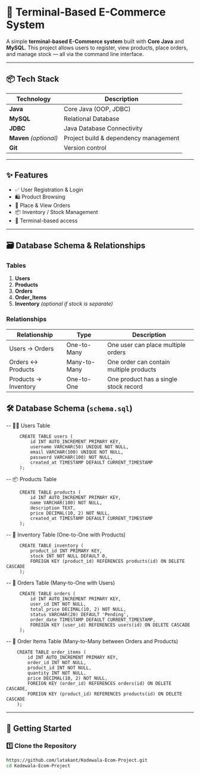 # 🛒 Terminal-Based E-Commerce System

A simple **terminal-based E-Commerce system** built with **Core Java** and **MySQL**. This project allows users to register, view products, place orders, and manage stock — all via the command line interface.

---

## 📦 Tech Stack

| Technology     | Description                        |
|----------------|------------------------------------|
| **Java**       | Core Java (OOP, JDBC)              |
| **MySQL**      | Relational Database                |
| **JDBC**       | Java Database Connectivity         |
| **Maven** *(optional)* | Project build & dependency management |
| **Git**        | Version control                    |

---

## ✨ Features

- ✅ User Registration & Login  
- 🛍️ Product Browsing  
- 🧾 Place & View Orders  
- 📦 Inventory / Stock Management  
- 🔐 Terminal-based access  

---

## 🗃️ Database Schema & Relationships

### Tables

1. **Users**
2. **Products**
3. **Orders**
4. **Order_Items**
5. **Inventory** *(optional if stock is separate)*

### Relationships

| Relationship        | Type         | Description                                |
|---------------------|--------------|--------------------------------------------|
| Users → Orders      | One-to-Many  | One user can place multiple orders         |
| Orders ↔ Products   | Many-to-Many | One order can contain multiple products    |
| Products → Inventory| One-to-One   | One product has a single stock record      |

## 🛠️ Database Schema (`schema.sql`)

-- 🧑‍💼 Users Table

         CREATE TABLE users (
             id INT AUTO_INCREMENT PRIMARY KEY,
             username VARCHAR(50) UNIQUE NOT NULL,
             email VARCHAR(100) UNIQUE NOT NULL,
             password VARCHAR(100) NOT NULL,
             created_at TIMESTAMP DEFAULT CURRENT_TIMESTAMP
         );
        
-- 📦 Products Table

         CREATE TABLE products (
             id INT AUTO_INCREMENT PRIMARY KEY,
             name VARCHAR(100) NOT NULL,
             description TEXT,
             price DECIMAL(10, 2) NOT NULL,
             created_at TIMESTAMP DEFAULT CURRENT_TIMESTAMP
         );
        
-- 🧮 Inventory Table (One-to-One with Products)

         CREATE TABLE inventory (
             product_id INT PRIMARY KEY,
             stock INT NOT NULL DEFAULT 0,
             FOREIGN KEY (product_id) REFERENCES products(id) ON DELETE CASCADE
         );
        
-- 🧾 Orders Table (Many-to-One with Users)

         CREATE TABLE orders (
             id INT AUTO_INCREMENT PRIMARY KEY,
             user_id INT NOT NULL,
             total_price DECIMAL(10, 2) NOT NULL,
             status VARCHAR(20) DEFAULT 'Pending',
             order_date TIMESTAMP DEFAULT CURRENT_TIMESTAMP,
             FOREIGN KEY (user_id) REFERENCES users(id) ON DELETE CASCADE
         );
        
-- 📑 Order Items Table (Many-to-Many between Orders and Products)
        
        CREATE TABLE order_items (
            id INT AUTO_INCREMENT PRIMARY KEY,
            order_id INT NOT NULL,
            product_id INT NOT NULL,
            quantity INT NOT NULL,
            price DECIMAL(10, 2) NOT NULL,
            FOREIGN KEY (order_id) REFERENCES orders(id) ON DELETE CASCADE,
            FOREIGN KEY (product_id) REFERENCES products(id) ON DELETE CASCADE
        );

---


## 🚀 Getting Started

### 1️⃣ Clone the Repository

```bash
https://github.com/latakant/Kodewala-Ecom-Project.git
cd Kodewala-Ecom-Project

